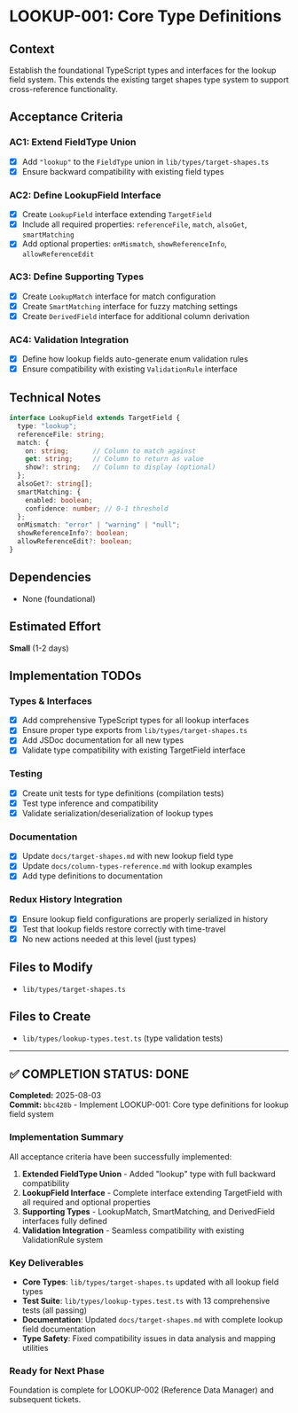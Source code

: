 # LOOKUP-001: Core Type Definitions

## Context

Establish the foundational TypeScript types and interfaces for the lookup field system. This extends the existing target shapes type system to support cross-reference functionality.

## Acceptance Criteria

### AC1: Extend FieldType Union
- [x] Add `"lookup"` to the `FieldType` union in `lib/types/target-shapes.ts`
- [x] Ensure backward compatibility with existing field types

### AC2: Define LookupField Interface
- [x] Create `LookupField` interface extending `TargetField`
- [x] Include all required properties: `referenceFile`, `match`, `alsoGet`, `smartMatching`
- [x] Add optional properties: `onMismatch`, `showReferenceInfo`, `allowReferenceEdit`

### AC3: Define Supporting Types
- [x] Create `LookupMatch` interface for match configuration
- [x] Create `SmartMatching` interface for fuzzy matching settings  
- [x] Create `DerivedField` interface for additional column derivation

### AC4: Validation Integration
- [x] Define how lookup fields auto-generate enum validation rules
- [x] Ensure compatibility with existing `ValidationRule` interface

## Technical Notes

```typescript
interface LookupField extends TargetField {
  type: "lookup";
  referenceFile: string;
  match: {
    on: string;      // Column to match against
    get: string;     // Column to return as value
    show?: string;   // Column to display (optional)
  };
  alsoGet?: string[];
  smartMatching: {
    enabled: boolean;
    confidence: number; // 0-1 threshold
  };
  onMismatch: "error" | "warning" | "null";
  showReferenceInfo?: boolean;
  allowReferenceEdit?: boolean;
}
```

## Dependencies
- None (foundational)

## Estimated Effort
**Small** (1-2 days)

## Implementation TODOs

### Types & Interfaces
- [x] Add comprehensive TypeScript types for all lookup interfaces
- [x] Ensure proper type exports from `lib/types/target-shapes.ts`
- [x] Add JSDoc documentation for all new types
- [x] Validate type compatibility with existing TargetField interface

### Testing
- [x] Create unit tests for type definitions (compilation tests)
- [x] Test type inference and compatibility
- [x] Validate serialization/deserialization of lookup types

### Documentation
- [x] Update `docs/target-shapes.md` with new lookup field type
- [x] Update `docs/column-types-reference.md` with lookup examples
- [x] Add type definitions to documentation

### Redux History Integration
- [x] Ensure lookup field configurations are properly serialized in history
- [x] Test that lookup fields restore correctly with time-travel
- [x] No new actions needed at this level (just types)

## Files to Modify
- `lib/types/target-shapes.ts`

## Files to Create
- `lib/types/lookup-types.test.ts` (type validation tests)

---

## ✅ COMPLETION STATUS: DONE

**Completed:** 2025-08-03  
**Commit:** `bbc428b` - Implement LOOKUP-001: Core type definitions for lookup field system

### Implementation Summary

All acceptance criteria have been successfully implemented:

1. **Extended FieldType Union** - Added "lookup" type with full backward compatibility
2. **LookupField Interface** - Complete interface extending TargetField with all required and optional properties
3. **Supporting Types** - LookupMatch, SmartMatching, and DerivedField interfaces fully defined
4. **Validation Integration** - Seamless compatibility with existing ValidationRule system

### Key Deliverables

- **Core Types**: `lib/types/target-shapes.ts` updated with all lookup field types
- **Test Suite**: `lib/types/lookup-types.test.ts` with 13 comprehensive tests (all passing)
- **Documentation**: Updated `docs/target-shapes.md` with complete lookup field documentation
- **Type Safety**: Fixed compatibility issues in data analysis and mapping utilities

### Ready for Next Phase

Foundation is complete for LOOKUP-002 (Reference Data Manager) and subsequent tickets.